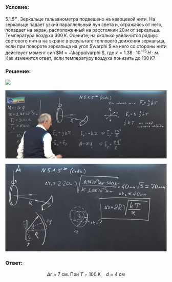 ###  Условие:

$5.1.5^{∗}.$ Зеркальце гальванометра подвешено на кварцевой нити. На зеркальце падает узкий параллельный луч света и, отражаясь от него, попадает на экран, расположенный на расстоянии $20\,м$ от зеркальца. Температура воздуха $300\,K$. Оцените, на сколько увеличится радиус светового пятна на экране в результате теплового движения зеркальца, если при повороте зеркальца на угол $\varphi $ на него со стороны нити действует момент сил $M = −\kappa\varphi $, где $\kappa = 1.38 · 10^{−15} \, Н \cdot м$. Как изменится ответ, если температуру воздуха понизить до $100\,K$?

###  Решение:

![](https://www.youtube.com/embed/qz_mUDzHpgs)

![|874x371, 67%](../../img/5.1.5/01.png)

![|626x341, 67%](../../img/5.1.5/02.png)

###  Ответ:

$$
\Delta r\approx7\text{ cм. При }T=100\mathrm{~K}\quad d\approx4\mathrm{~cм}
$$